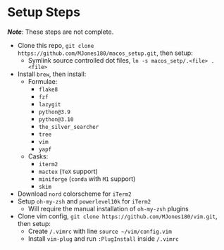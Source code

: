 # Setup Steps

***Note***: These steps are not complete.

- Clone this repo, `git clone https://github.com/MJones180/macos_setup.git`, then setup:
    - Symlink source controlled dot files, `ln -s macos_setp/.<file> .<file>`
- Install `brew`, then install:
    - Formulae:
        - `flake8`
        - `fzf`
        - `lazygit`
        - `python@3.9`
        - `python@3.10`
        - `the_silver_searcher`
        - `tree`
        - `vim`
        - `yapf`
    - Casks:
        - `iterm2`
        - `mactex` (`TeX` support)
        - `miniforge` (`conda` with `M1` support)
        - `skim`
- Download `nord` colorscheme for `iTerm2`
- Setup `oh-my-zsh` and `powerlevel10k` for `iTerm2`
    - Will require the manual installation of `oh-my-zsh` plugins
- Clone vim config, `git clone https://github.com/MJones180/vim.git`, then setup:
    - Create `/.vimrc` with line `source ~/vim/config.vim`
    - Install `vim-plug` and run `:PlugInstall` inside `/.vimrc`
